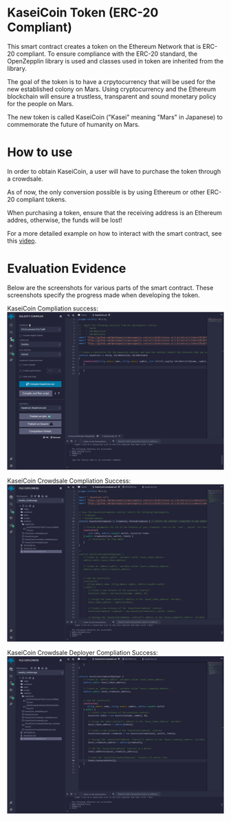 # KaseiCoin Token (ERC-20 Compliant)

This smart contract creates a token on the Ethereum Network that is ERC-20 compliant. To ensure compliance with the ERC-20 standard, the OpenZepplin library is used and classes used in token are inherited from the library.

The goal of the token is to have a crpytocurrency that will be used for the new established colony on Mars. Using cryptocurrency and the Ethereum blockchain will ensure a trustless, transparent and sound monetary policy for the people on Mars.

The new token is called KaseiCoin ("Kasei" meaning "Mars" in Japanese) to commemorate the future of humanity on Mars. 

# How to use

In order to obtain KaseiCoin, a user will have to purchase the token through a crowdsale. 

As of now, the only conversion possible is by using Ethereum or other ERC-20 compliant tokens.

When purchasing a token, ensure that the receiving address is an Ethereum addres, otherwise, the funds will be lost!

For a more detailed example on how to interact with the smart contract, see this [video](./Screenshots/kaseicoin_demo.mp4).

# Evaluation Evidence 

Below are the screenshots for various parts of the smart contract. These screenshots specify the progress made when developing the token.

KaseiCoin Compliation success:
![kaseicoin_compliation](./Screenshots/kaseicoin_compliation.png)

KaseiCoin Crowdsale Compliation Success:
![kaseicoin_crowdsale_compliation](./Screenshots/kaseicoin_crowdsale_compliation.png)

KaseiCoin Crowdsale Deployer Compliation Success:
![kaseicoin_crowdsale_deployer_compliation](./Screenshots/kaseicoin_crowdsale_deployer_compliation.png)

